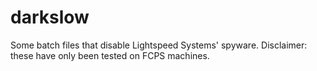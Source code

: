 # darkslow
Some batch files that disable Lightspeed Systems' spyware. Disclaimer: these have only been tested on FCPS machines.
